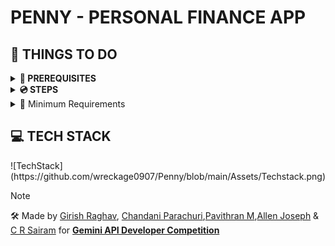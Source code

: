 # PENNY - PERSONAL FINANCE APP

<h2>📝 THINGS TO DO</h2>
<details>
   <summary><b>🐧 PREREQUISITES</b></summary>
   <ol>
   <li><b>Flutter SDK</b></li>
   <li><b>Android Studio</b></li>
   <li><b>Python</b></li>
   <li><b>Google Cloud Platform Account</b></li>
   <li><b>Firebase</b></li>
   </ol>
</details>

<details>
   <summary><b>💿 STEPS</b></summary>
   <ol>
      <li><b>Clone the Repo</b></li>
      <pre><code>git clone https://github.com/wreckage0907/Penny.git</code></pre>
      <li><b>Navigate to the project directory</b></li>
      <pre><code> cd Penny</code></pre>
      <li><b>Navigate to the backend directory and run</b></li>
      <pre><code> pip install -r requirements.txt</code></pre>
      <li><b>Navigate to the mobile directory and run </b></li>
      <pre><code> flutter pub get</code></pre>
      <li><b>Update .env in both /mobile & /backend</b></li>
      <li><b>Ensure you get the serviceAccountKeys from firebase for /backend & /mobile</b></li>
      <li><b>Run this in one terminal at the backend directory</b>
      <pre><code>python3 main.py</code></pre></li>
      <li><b>Run this in another terminal at the movile directory</b></li>
      <pre><code>flutter run</code></pre>
   </ol>
</details>
<details>
   <summary>🔮 Minimum Requirements</summary>
      <ul>
         <li>2GB Storage</li>
         <li>8GB RAM</li>
         <li>Intel Pentium +</li>
         <li>Windows 7+ (or) Mac OSX 8+</li>
      </ul>
</details>

<h2> 💻 TECH STACK </h2>
![TechStack] (https://github.com/wreckage0907/Penny/blob/main/Assets/Techstack.png)


> [!NOTE]
> 🛠️ Made by [Girish Raghav](https://github.com/wreckage0907), [Chandani Parachuri](https://github.com/Chandani122),[Pavithran M](https://github.com/atPavithran),[Allen Joseph](https://github.com/terfefed) & [C R Sairam](https://github.com/crs7617) for [**Gemini API Developer Competition**](https://ai.google.dev/competition/?utm_content)<br>
